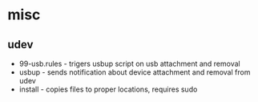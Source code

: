 # misc

## udev
* 99-usb.rules - trigers usbup script on usb attachment and removal
* usbup - sends notification about device attachment and removal from udev
* install - copies files to proper locations, requires sudo
